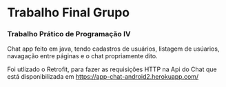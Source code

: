 # Trabalho Final Grupo

### Trabalho Prático de Programação IV

Chat app feito em java, tendo cadastros de usuários, listagem de usúarios, navagação entre páginas e o chat propriamente dito.

Foi utlizado o Retrofit, para fazer as requisições HTTP na Api do Chat que está disponibilizada em https://app-chat-android2.herokuapp.com/
 
